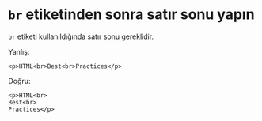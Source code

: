 # `br` etiketinden sonra satır sonu yapın

`br` etiketi kullanıldığında satır sonu gereklidir.

Yanlış:

```
<p>HTML<br>Best<br>Practices</p>
```

Doğru:

```
<p>HTML<br>
Best<br>
Practices</p>
```
